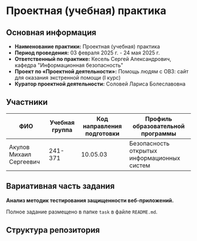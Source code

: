 # Проектная (учебная) практика

## Основная информация
- **Наименование практики:** Проектная (учебная) практика
- **Период проведения:** 03 февраля 2025 г. - 24 мая 2025 г.
- **Ответственный по практике:** Кесель Сергей Александрович, кафедра "Информационная безопасность"
- **Проект по «Проектной деятельности»:** Помощь людям с ОВЗ: сайт для оказания экстренной помощи (I курс)
- **Куратор проектной деятельности:** Соловей Лариса Болеславовна

## Участники
| ФИО | Учебная группа | Код направления подготовки | Профиль образовательной программы |
|-----|----------------|---------------------------|-----------------------------------|
| Акулов Михаил Сергеевич | 241-371 | 10.05.03 | Безопасность открытых информационных систем |

## Вариативная часть задания
**Анализ методик тестирования защищенности веб-приложений.**

Полное задание размещено в папке `task` в файле `README.md`.

## Структура репозитория
